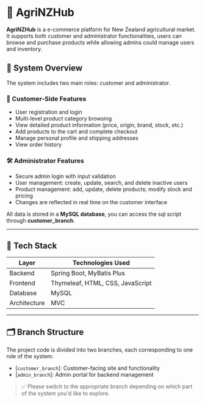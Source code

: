 # 🌱 AgriNZHub

**AgriNZHub** is a e-commerce platform for New Zealand agricultural market. It supports both customer and administrator functionalities, users can browse and purchase products while allowing admins could manage users and inventory.


## 📌 System Overview

The system includes two main roles: customer and administrator.

### 👤 Customer-Side Features
- User registration and login
- Multi-level product category browsing
- View detailed product information (price, origin, brand, stock, etc.)
- Add products to the cart and complete checkout
- Manage personal profile and shipping addresses
- View order history

### 🛠 Administrator Features
- Secure admin login with input validation
- User management: create, update, search, and delete inactive users
- Product management: add, update, delete products; modify stock and pricing
- Changes are reflected in real time on the customer interface

All data is stored in a **MySQL database**, you can access the sql script through **customer_branch**.

---

## 🧰 Tech Stack

| Layer         | Technologies Used                              |
|---------------|-------------------------------------------------|
| Backend       | Spring Boot, MyBatis Plus                       |
| Frontend      | Thymeleaf, HTML, CSS, JavaScript                |
| Database      | MySQL                                           |
| Architecture  | MVC                                             |

---

## 🗂 Branch Structure

The project code is divided into two branches, each corresponding to one role of the system:

- [`customer_branch`]: Customer-facing site and functionality
- [`admin_branch`]: Admin portal for backend management

> ✅ Please switch to the appropriate branch depending on which part of the system you'd like to explore.




